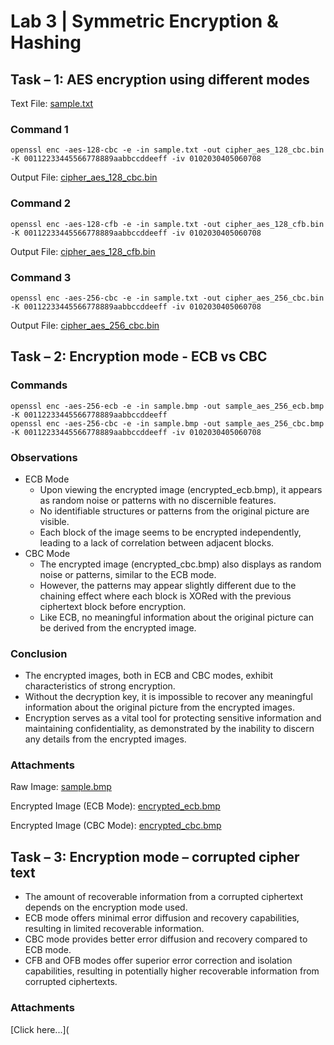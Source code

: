 # Lab 3 | Symmetric Encryption & Hashing

## Task – 1: AES encryption using different modes

Text File: [sample.txt](https://github.com/Sabbir37/security-lab/blob/main/lab-3/task-01/sample.txt)

### Command 1

	openssl enc -aes-128-cbc -e -in sample.txt -out cipher_aes_128_cbc.bin -K 00112233445566778889aabbccddeeff -iv 0102030405060708

Output File: [cipher_aes_128_cbc.bin](https://github.com/Sabbir37/security-lab/blob/main/lab-3/task-01/cipher_aes_128_cbc.bin)

### Command 2

	openssl enc -aes-128-cfb -e -in sample.txt -out cipher_aes_128_cfb.bin -K 00112233445566778889aabbccddeeff -iv 0102030405060708

Output File: [cipher_aes_128_cfb.bin](https://github.com/Sabbir37/security-lab/blob/main/lab-3/task-01/cipher_aes_128_cfb.bin)

### Command 3

	openssl enc -aes-256-cbc -e -in sample.txt -out cipher_aes_256_cbc.bin -K 00112233445566778889aabbccddeeff -iv 0102030405060708

Output File: [cipher_aes_256_cbc.bin](https://github.com/Sabbir37/security-lab/blob/main/lab-3/task-01/cipher_aes_256_cbc.bin)



## Task – 2: Encryption mode - ECB vs CBC

### Commands

	openssl enc -aes-256-ecb -e -in sample.bmp -out sample_aes_256_ecb.bmp -K 00112233445566778889aabbccddeeff
	openssl enc -aes-256-cbc -e -in sample.bmp -out sample_aes_256_cbc.bmp -K 00112233445566778889aabbccddeeff -iv 0102030405060708


### Observations

* ECB Mode
	- Upon viewing the encrypted image (encrypted_ecb.bmp), it appears as random noise or patterns with no discernible features.
	- No identifiable structures or patterns from the original picture are visible.
	- Each block of the image seems to be encrypted independently, leading to a lack of correlation between adjacent blocks.
* CBC Mode
	- The encrypted image (encrypted_cbc.bmp) also displays as random noise or patterns, similar to the ECB mode.
	- However, the patterns may appear slightly different due to the chaining effect where each block is XORed with the previous ciphertext block before encryption.
	- Like ECB, no meaningful information about the original picture can be derived from the encrypted image.


### Conclusion
* The encrypted images, both in ECB and CBC modes, exhibit characteristics of strong encryption.
* Without the decryption key, it is impossible to recover any meaningful information about the original picture from the encrypted images.
* Encryption serves as a vital tool for protecting sensitive information and maintaining confidentiality, as demonstrated by the inability to discern any details from the encrypted images.

### Attachments

Raw Image: [sample.bmp](https://github.com/Sabbir37/security-lab/blob/main/lab-3/task-02/sample.bmp)

Encrypted Image (ECB Mode): [encrypted_ecb.bmp](https://github.com/Sabbir37/security-lab/blob/main/lab-3/task-02/sample_aes_256_ecb.bmp)

Encrypted Image (CBC Mode): [encrypted_cbc.bmp](https://github.com/Sabbir37/security-lab/blob/main/lab-3/task-02/sample_aes_256_cbc.bmp)




## Task – 3: Encryption mode – corrupted cipher text

- The amount of recoverable information from a corrupted ciphertext depends on the encryption mode used.
- ECB mode offers minimal error diffusion and recovery capabilities, resulting in limited recoverable information.
- CBC mode provides better error diffusion and recovery compared to ECB mode.
- CFB and OFB modes offer superior error correction and isolation capabilities, resulting in potentially higher recoverable information from corrupted ciphertexts.

### Attachments
[Click here...](
